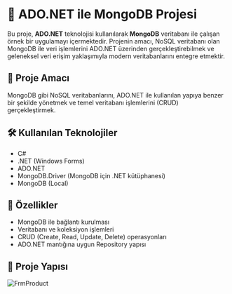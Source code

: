 # 🍃 ADO.NET ile MongoDB Projesi

Bu proje, **ADO.NET** teknolojisi kullanılarak **MongoDB** veritabanı ile çalışan örnek bir uygulamayı içermektedir. Projenin amacı, NoSQL veritabanı olan MongoDB ile veri işlemlerini ADO.NET üzerinden gerçekleştirebilmek ve geleneksel veri erişim yaklaşımıyla modern veritabanlarını entegre etmektir.


## 🎯 Proje Amacı

MongoDB gibi NoSQL veritabanlarını, ADO.NET ile kullanılan yapıya benzer bir şekilde yönetmek ve temel veritabanı işlemlerini (CRUD) gerçekleştirmek.


## 🛠️ Kullanılan Teknolojiler

- C#
- .NET (Windows Forms)
- ADO.NET
- MongoDB.Driver (MongoDB için .NET kütüphanesi)
- MongoDB (Local)

## 🚀 Özellikler

- MongoDB ile bağlantı kurulması
- Veritabanı ve koleksiyon işlemleri
- CRUD (Create, Read, Update, Delete) operasyonları
- ADO.NET mantığına uygun Repository yapısı


## 📁 Proje Yapısı

![FrmProduct](https://github.com/user-attachments/assets/3a0f04cd-c17c-43d7-8a7c-65e6f0a2c8eb)
